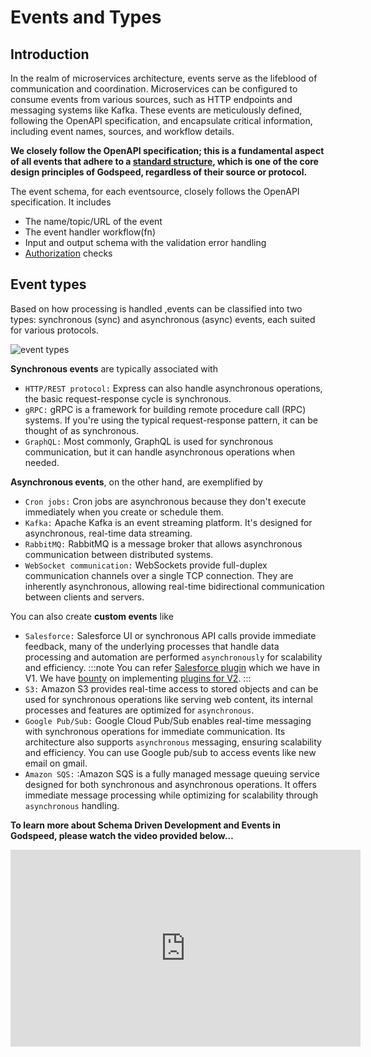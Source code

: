 # Events and Types
## Introduction
In the realm of microservices architecture, events serve as the lifeblood of communication and coordination. Microservices can be configured to consume events from various sources, such as HTTP endpoints and messaging systems like Kafka. These events are meticulously defined, following the OpenAPI specification, and encapsulate critical information, including event names, sources, and workflow details.

**We closely follow the OpenAPI specification; this is a fundamental aspect of all events that adhere to a [standard structure](/docs/microservices-framework/introduction/design-principles.md#schema-driven-development), which is one of the core design principles of Godspeed, regardless of their source or protocol.**

<!-- **When switching between eventsources, the event schema undergoes significant changes. In the case of HTTP events, the start line includes the eventsource name, method, and path. However, for Kafka events, the start line combines the datasource name, topic name, and group ID.** -->

The event schema, for each eventsource, closely follows the OpenAPI specification. It includes
- The name/topic/URL of the event
- The event handler workflow(fn)
- Input and output schema with the validation error handling
- [Authorization](/docs/microservices-framework/authorization/overview.md) checks 


##  Event types
Based on how processing is handled ,events can be classified into two types: synchronous (sync) and asynchronous (async) events, each suited for various protocols. 


<img src="https://res.cloudinary.com/dsvdiwazh/image/upload/v1703849187/Sushil_edited_bbfzl1.jpg" alt="event types" />


**Synchronous events** are typically associated with 
- `HTTP/REST protocol:` Express can also handle asynchronous operations, the basic request-response cycle is synchronous.
- `gRPC:`  gRPC is a framework for building remote procedure call (RPC) systems. If you're using the typical request-response pattern, it can be thought of as synchronous.
- `GraphQL:` Most commonly, GraphQL is used for synchronous communication, but it can handle asynchronous operations when needed.

**Asynchronous events**, on the other hand, are exemplified by
- `Cron jobs:` Cron jobs are asynchronous because they don't execute immediately when you create or schedule them.
- `Kafka:` Apache Kafka is an event streaming platform. It's designed for asynchronous, real-time data streaming.
- `RabbitMQ:` RabbitMQ is a message broker that allows asynchronous communication between distributed systems.
- `WebSocket communication:` WebSockets provide full-duplex communication channels over a single TCP connection. They are inherently asynchronous, allowing real-time bidirectional communication between clients and servers.

You can also create **custom events** like 
- `Salesforce:` Salesforce UI or synchronous API calls provide immediate feedback, many of the underlying processes that handle data processing and automation are performed `asynchronously` for scalability and efficiency.
:::note
You can refer [Salesforce plugin](https://docs.godspeed.systems/v1/microservices/events#624-salesforce-event) which we have in V1.
We have [bounty](https://forum.godspeed.systems/t/1-million-developer-bounty-program-build-earn-with-godspeed/128) on implementing [plugins for V2](https://github.com/godspeedsystems/gs-plugins#list-of-plugins).
:::
- `S3:` Amazon S3 provides real-time access to stored objects and can be used for synchronous operations like serving web content, its internal processes and features are optimized for `asynchronous`.
- `Google Pub/Sub:` Google Cloud Pub/Sub enables real-time messaging with synchronous operations for immediate communication. Its architecture also supports `asynchronous` messaging, ensuring scalability and efficiency. You can use Google pub/sub to access events like new email on gmail.
- `Amazon SQS:` :Amazon SQS is a fully managed message queuing service designed for both synchronous and asynchronous operations. It offers immediate message processing while optimizing for scalability through `asynchronous` handling.


**To learn more about Schema Driven Development and Events in Godspeed, please watch the video provided below…**

<div style={{ margin: '20px auto', textAlign: 'center' }}>
  <iframe width="560" height="315" src="https://www.youtube.com/embed/dVt6GPSgY7A" frameBorder="0" allowFullScreen></iframe>
</div>

